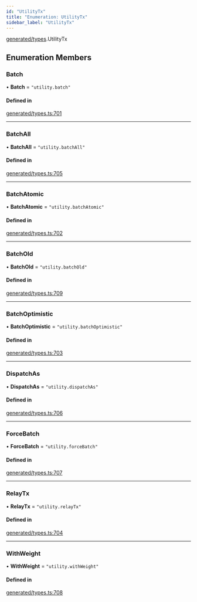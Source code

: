 ```yaml
---
id: "UtilityTx"
title: "Enumeration: UtilityTx"
sidebar_label: "UtilityTx"
---
```


[generated/types](../../../../modules/Generated/Types/Types.md).UtilityTx

## Enumeration Members

### Batch

• **Batch** = ``"utility.batch"``

#### Defined in

[generated/types.ts:701](https://github.com/PolymeshAssociation/polymesh-sdk/blob/b6f9fb883/src/generated/types.ts#L701)

___

### BatchAll

• **BatchAll** = ``"utility.batchAll"``

#### Defined in

[generated/types.ts:705](https://github.com/PolymeshAssociation/polymesh-sdk/blob/b6f9fb883/src/generated/types.ts#L705)

___

### BatchAtomic

• **BatchAtomic** = ``"utility.batchAtomic"``

#### Defined in

[generated/types.ts:702](https://github.com/PolymeshAssociation/polymesh-sdk/blob/b6f9fb883/src/generated/types.ts#L702)

___

### BatchOld

• **BatchOld** = ``"utility.batchOld"``

#### Defined in

[generated/types.ts:709](https://github.com/PolymeshAssociation/polymesh-sdk/blob/b6f9fb883/src/generated/types.ts#L709)

___

### BatchOptimistic

• **BatchOptimistic** = ``"utility.batchOptimistic"``

#### Defined in

[generated/types.ts:703](https://github.com/PolymeshAssociation/polymesh-sdk/blob/b6f9fb883/src/generated/types.ts#L703)

___

### DispatchAs

• **DispatchAs** = ``"utility.dispatchAs"``

#### Defined in

[generated/types.ts:706](https://github.com/PolymeshAssociation/polymesh-sdk/blob/b6f9fb883/src/generated/types.ts#L706)

___

### ForceBatch

• **ForceBatch** = ``"utility.forceBatch"``

#### Defined in

[generated/types.ts:707](https://github.com/PolymeshAssociation/polymesh-sdk/blob/b6f9fb883/src/generated/types.ts#L707)

___

### RelayTx

• **RelayTx** = ``"utility.relayTx"``

#### Defined in

[generated/types.ts:704](https://github.com/PolymeshAssociation/polymesh-sdk/blob/b6f9fb883/src/generated/types.ts#L704)

___

### WithWeight

• **WithWeight** = ``"utility.withWeight"``

#### Defined in

[generated/types.ts:708](https://github.com/PolymeshAssociation/polymesh-sdk/blob/b6f9fb883/src/generated/types.ts#L708)
